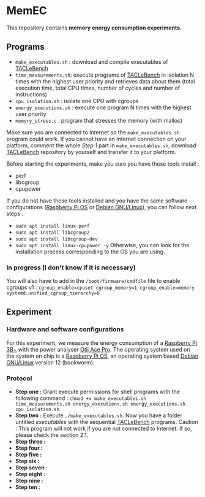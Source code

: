# MemEC
This repository contains **memory energy consumption experiments**.

## Programs 

- ```make_executables.sh``` : download and compile executables of [TACLeBench](http://dx.doi.org/10.4230/OASIcs.WCET.2016.2) 
- ```time_measurements.sh```: execute programs of [TACLeBench](http://dx.doi.org/10.4230/OASIcs.WCET.2016.2) in isolation N times with the highest user priority and retrieves data about them (total execution time, total CPU times, number of cycles and number of instructions)
- ```cpu_isolation.sh``` : isolate one CPU with cgroups
- ```energy_executions.sh``` : execute one program N times with the highest user priority
- ```memory_stress.c``` : program that stresses the memory (with malloc)


Make sure you are connected to Internet so the ```make_executables.sh``` program could work.
If you cannot have an Internet connection on your platform, comment the whole *Step 1* part in ```make_executables.sh```, download [TACLeBench](http://dx.doi.org/10.4230/OASIcs.WCET.2016.2) repository by yourself and transfer it to your platform.

Before starting the experiments, make you sure you have these tools install :
- perf
- libcgroup
- cpupower

If you do not have these tools installed and you have the same software configurations ([Raspberry Pi OS](https://www.raspberrypi.com/software/) or [Debian GNU/Linux](https://www.debian.org/)), you can follow next steps : 
- ```sudo apt install linux-perf```
- ```sudo apt install libcgroup2```
- ```sudo apt install libcgroup-dev```
- ```sudo apt install linux-cpupower -y```
Otherwise, you can look for the installation process corresponding to the OS you are using.

### In progress (I don't know if it is necessary)
You will also have to add in the ```/boot/firmware/cmdfile``` file to enable cgroups v1 :
```cgroup_enable=cpuset cgroup_memory=1 cgroup_enable=memory systemd.unified_cgroup_hierarchy=0 ```

## Experiment

### Hardware and software configurations

For this experiment, we measure the energy consumption of a [Raspberry Pi 3B+](https://www.raspberrypi.com/products/raspberry-pi-3-model-b-plus/) with the power analyser [Otii Ace Pro](https://www.qoitech.com/otii-ace/).
The operating system used on the system on chip is a [Raspberry Pi OS](https://www.raspberrypi.com/software/), an operating system based [Debian GNU/Linux](https://www.debian.org/) version 12 (bookworm).

### Protocol

- **Step one :** Grant execute permissions for shell programs with the following command :
  ```chmod +x make_executables.sh time_measurements.sh energy_executions.sh energy_executions.sh cpu_isolation.sh```
- **Step two :** Execute ```./make_executables.sh```. Now you have a folder untitled _executables_ with the sequential [TACLeBench](http://dx.doi.org/10.4230/OASIcs.WCET.2016.2) programs.
Caution : This program will not work if you are not connected to Internet. If so, please check the section 2.1.
- **Step three :**
- **Step four :** 
- **Step five :**
- **Step six :**
- **Step seven :**
- **Step eight :**
- **Step nine :**
- **Step ten :**
